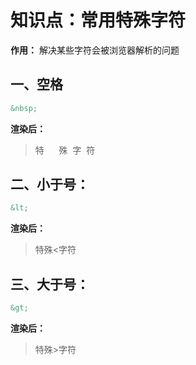 # 知识点：常用特殊字符

**作用：** 解决某些字符会被浏览器解析的问题

## 一、空格

```html
&nbsp; 
```

**渲染后：**
> <p>特&nbsp;&nbsp;&nbsp;&nbsp;&nbsp;&nbsp;殊&nbsp;&nbsp;字&nbsp;&nbsp;符</p>

## 二、小于号：

```html
&lt;
```

**渲染后：**
> <p>特殊&lt;字符</p>


## 三、大于号：

```html
&gt;
```

**渲染后：**
> <p>特殊&gt;字符</p>
